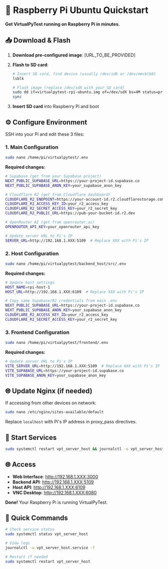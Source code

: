 # 🍓 Raspberry Pi Ubuntu Quickstart

**Get VirtualPyTest running on Raspberry Pi in minutes.**

## 📥 **Download & Flash**

1. **Download pre-configured image**: [URL_TO_BE_PROVIDED]
2. **Flash to SD card**:
   ```bash
   # Insert SD card, find device (usually /dev/sdb or /dev/mmcblk0)
   lsblk
   
   # Flash image (replace /dev/sdX with your SD card)
   sudo dd if=virtualpytest-rpi-ubuntu.img of=/dev/sdX bs=4M status=progress
   sync
   ```

3. **Insert SD card** into Raspberry Pi and boot

## ⚙️ **Configure Environment**

SSH into your Pi and edit these 3 files:

### 1. Main Configuration
```bash
sudo nano /home/pi/virtualpytest/.env
```
**Required changes:**
```bash
# Supabase (get from your Supabase project)
NEXT_PUBLIC_SUPABASE_URL=https://your-project-id.supabase.co
NEXT_PUBLIC_SUPABASE_ANON_KEY=your_supabase_anon_key

# Cloudflare R2 (get from Cloudflare dashboard)
CLOUDFLARE_R2_ENDPOINT=https://your-account-id.r2.cloudflarestorage.com
CLOUDFLARE_R2_ACCESS_KEY_ID=your_r2_access_key
CLOUDFLARE_R2_SECRET_ACCESS_KEY=your_r2_secret_key
CLOUDFLARE_R2_PUBLIC_URL=https://pub-your-bucket-id.r2.dev

# OpenRouter AI (get from openrouter.ai)
OPENROUTER_API_KEY=your_openrouter_api_key

# Update server URL to Pi's IP
SERVER_URL=http://192.168.1.XXX:5109  # Replace XXX with Pi's IP
```

### 2. Host Configuration
```bash
sudo nano /home/pi/virtualpytest/backend_host/src/.env
```
**Required changes:**
```bash
# Update host settings
HOST_NAME=rpi-host-1
HOST_URL=http://192.168.1.XXX:6109  # Replace XXX with Pi's IP

# Copy same Supabase/R2 credentials from main .env
NEXT_PUBLIC_SUPABASE_URL=https://your-project-id.supabase.co
NEXT_PUBLIC_SUPABASE_ANON_KEY=your_supabase_anon_key
CLOUDFLARE_R2_ACCESS_KEY_ID=your_r2_access_key
CLOUDFLARE_R2_SECRET_ACCESS_KEY=your_r2_secret_key
```

### 3. Frontend Configuration
```bash
sudo nano /home/pi/virtualpytest/frontend/.env
```
**Required changes:**
```bash
# Update server URL to Pi's IP
VITE_SERVER_URL=http://192.168.1.XXX:5109  # Replace XXX with Pi's IP
VITE_SUPABASE_URL=https://your-project-id.supabase.co
VITE_SUPABASE_ANON_KEY=your_supabase_anon_key
```

## 🌐 **Update Nginx (if needed)**

If accessing from other devices on network:
```bash
sudo nano /etc/nginx/sites-available/default
```
Replace `localhost` with Pi's IP address in proxy_pass directives.

## 🚀 **Start Services**

```bash
sudo systemctl restart vpt_server_host && journalctl -u vpt_server_host.service -f
```

## 🌐 **Access**

- **Web Interface**: http://192.168.1.XXX:3000
- **Backend API**: http://192.168.1.XXX:5109
- **Host API**: http://192.168.1.XXX:6109
- **VNC Desktop**: http://192.168.1.XXX:6080

**Done!** Your Raspberry Pi is running VirtualPyTest.

## 🔧 **Quick Commands**

```bash
# Check service status
sudo systemctl status vpt_server_host

# View logs
journalctl -u vpt_server_host.service -f

# Restart if needed
sudo systemctl restart vpt_server_host
```
